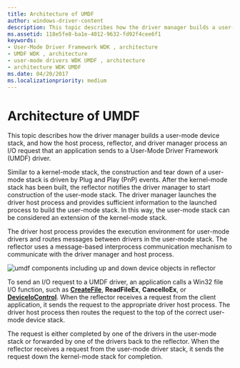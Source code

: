 ```yaml
---
title: Architecture of UMDF
author: windows-driver-content
description: This topic describes how the driver manager builds a user-mode device stack, and how the host process, reflector, and driver manager process an I/O request that an application sends to a User-Mode Driver Framework (UMDF) driver.
ms.assetid: 118e5fe8-ba1e-4012-9632-fd92f4cee6f1
keywords:
- User-Mode Driver Framework WDK , architecture
- UMDF WDK , architecture
- user-mode drivers WDK UMDF , architecture
- architecture WDK UMDF
ms.date: 04/20/2017
ms.localizationpriority: medium
---
```


# Architecture of UMDF


This topic describes how the driver manager builds a user-mode device stack, and how the host process, reflector, and driver manager process an I/O request that an application sends to a User-Mode Driver Framework (UMDF) driver.

Similar to a kernel-mode stack, the construction and tear down of a user-mode stack is driven by Plug and Play (PnP) events. After the kernel-mode stack has been built, the reflector notifies the driver manager to start construction of the user-mode stack. The driver manager launches the driver host process and provides sufficient information to the launched process to build the user-mode stack. In this way, the user-mode stack can be considered an extension of the kernel-mode stack.

The driver host process provides the execution environment for user-mode drivers and routes messages between drivers in the user-mode stack. The reflector uses a message-based interprocess communication mechanism to communicate with the driver manager and host process.

![umdf components including up and down device objects in reflector](images/umdfarch4.gif)

To send an I/O request to a UMDF driver, an application calls a Win32 file I/O function, such as [**CreateFile**](https://msdn.microsoft.com/library/windows/desktop/aa363858), **ReadFileEx**, **CancelIoEx**, or [**DeviceIoControl**](https://msdn.microsoft.com/library/windows/desktop/aa363216). When the reflector receives a request from the client application, it sends the request to the appropriate driver host process. The driver host process then routes the request to the top of the correct user-mode device stack.

The request is either completed by one of the drivers in the user-mode stack or forwarded by one of the drivers back to the reflector. When the reflector receives a request from the user-mode driver stack, it sends the request down the kernel-mode stack for completion.

 

 





